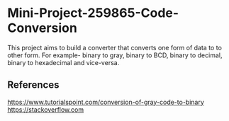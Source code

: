 # Mini-Project-259865-Code-Conversion
This project aims to build a converter that converts one form of data to to other form. For example- binary to gray, binary to BCD, binary to decimal, binary to hexadecimal and vice-versa. 

## References 
https://www.tutorialspoint.com/conversion-of-gray-code-to-binary
https://stackoverflow.com
